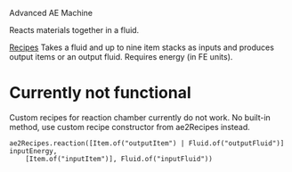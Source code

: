 Advanced AE Machine

Reacts materials together in a fluid.

<ins>Recipes</ins>
Takes a fluid and up to nine item stacks as inputs and produces output items or an output fluid.
Requires energy (in FE units).
# Currently not functional

Custom recipes for reaction chamber currently do not work.
No built-in method, use custom recipe constructor from ae2Recipes instead.
```
ae2Recipes.reaction([Item.of("outputItem") | Fluid.of("outputFluid")] inputEnergy, 
	[Item.of("inputItem")], Fluid.of("inputFluid"))
```